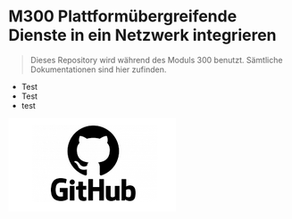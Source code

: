 # M300 Plattformübergreifende Dienste in ein Netzwerk integrieren

>Dieses Repository wird während des Moduls 300 benutzt. Sämtliche Dokumentationen sind hier zufinden.

- Test
- Test
- test

![Github](./images/github.png)